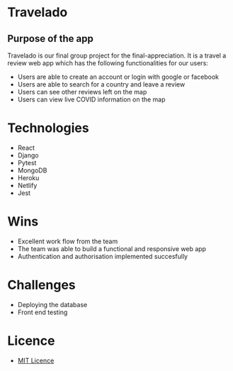 # Travelado
## Purpose of the app
Travelado is our final group project for the final-appreciation. It is a travel a review web app which has the following functionalities for our users:
- Users are able to create an account or login with google or facebook
- Users are able to search for a country and leave a review 
- Users can see other reviews left on the map 
- Users can view live COVID information on the map
# Technologies
- React
- Django
- Pytest
- MongoDB
- Heroku
- Netlify
- Jest
# Wins
- Excellent work flow from the team
- The team was able to build a functional and responsive web app
- Authentication and authorisation implemented succesfully
# Challenges
- Deploying the database
- Front end testing
# Licence
- [MIT Licence](https://opensource.org/licenses/mit-license.php)
